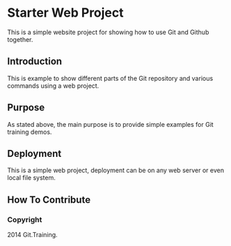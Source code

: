 # Starter Web Project

This is a simple website project for
showing how to use Git and Github together.

## Introduction

This is example to show different parts
of the Git repository and various commands
using a web project.

## Purpose

As stated above, the main purpose is to
provide simple examples for Git training
demos.

## Deployment

This is a simple web project, deployment
can be on any web server or even local
file system.

## How To Contribute

### Copyright

2014 Git.Training.